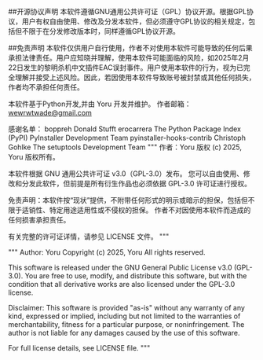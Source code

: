 ##开源协议声明
本软件遵循GNU通用公共许可证（GPL）协议开源。根据GPL协议，用户有权自由使用、修改及分发本软件，但必须遵守GPL协议的相关规定，包括但不限于在分发修改版本时，同样遵循GPL协议开源。

##免责声明
本软件仅供用户自行使用，作者不对使用本软件可能导致的任何后果承担法律责任。用户应知晓并理解，使用本软件可能面临的风险，如2025年2月22日发生的黎明杀机中文插件EAC误封事件。用户使用本软件的行为，视为已完全理解并接受上述风险。因此，若因使用本软件导致账号被封禁或其他任何损失，作者均不承担任何责任。

本软件基于Python开发,并由 Yoru 开发并维护。
作者邮箱：
wewrwtwade@gmail.com

感谢名单：
    boppreh
    Donald Stufft
    erocarrera
    The Python Package Index (PyPI)
    PyInstaller Development Team
    pyinstaller-hooks-contrib
    Christoph Gohlke
    The setuptools Development Team
"""
作者：Yoru
版权 (c) 2025, Yoru
版权所有。

本软件根据 GNU 通用公共许可证 v3.0（GPL-3.0）发布。
您可以自由使用、修改和分发此软件，但前提是所有衍生作品也必须依据 GPL-3.0 许可证进行授权。

免责声明：本软件按“现状”提供，不附带任何形式的明示或暗示的担保，包括但不限于适销性、特定用途适用性或不侵权的担保。
作者不对因使用本软件而造成的任何损害承担责任。

有关完整的许可证详情，请参见 LICENSE 文件。
"""

"""
Author: Yoru
Copyright (c) 2025, Yoru
All rights reserved.

This software is released under the GNU General Public License v3.0 (GPL-3.0).
You are free to use, modify, and distribute this software, but with the condition
that all derivative works are also licensed under the GPL-3.0 license.

Disclaimer: This software is provided "as-is" without any warranty of any kind,
expressed or implied, including but not limited to the warranties of merchantability,
fitness for a particular purpose, or noninfringement. The author is not liable for
any damages caused by the use of this software.

For full license details, see LICENSE file.
"""
